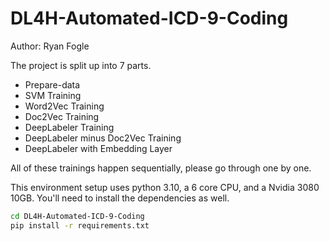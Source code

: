 # DL4H-Automated-ICD-9-Coding

Author: Ryan Fogle

The project is split up into 7 parts.

- Prepare-data
- SVM Training
- Word2Vec Training
- Doc2Vec Training
- DeepLabeler Training
- DeepLabeler minus Doc2Vec Training
- DeepLabeler with Embedding Layer

All of these trainings happen sequentially, please go through one by one. 

This environment setup uses python 3.10, a 6 core CPU, and a Nvidia 3080 10GB. You'll need to install the dependencies as well.

```bash
cd DL4H-Automated-ICD-9-Coding
pip install -r requirements.txt
```
